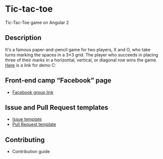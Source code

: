# Tic-tac-toe
Tic-Tac-Toe game on Angular 2
## Description
It's a famous paper-and-pencil game for two players, X and O, who take turns marking the spaces in a 3×3 grid. The player who succeeds in placing three of their marks in a horizontal, vertical, or diagonal row wins the game.
[Here]() is a link for demo C:
## Front-end camp “Facebook” page
* [Facebook group link](https://www.facebook.com/groups/270300106928894/)
## Issue and Pull Request templates
* [Issue template]()
* [Pull Request template]()
## Contributing
* Contribution guide
